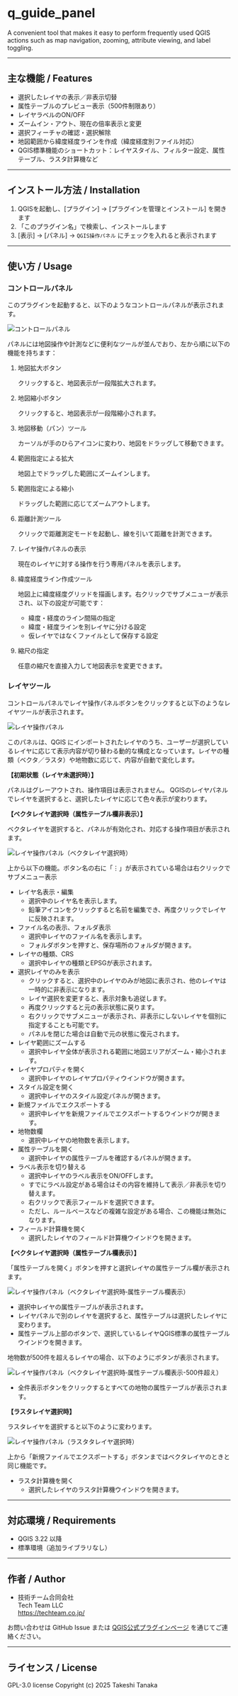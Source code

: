 # q_guide_panel
A convenient tool that makes it easy to perform frequently used QGIS actions such as map navigation, zooming, attribute viewing, and label toggling.


---

## 主な機能 / Features

- 選択したレイヤの表示／非表示切替  
- 属性テーブルのプレビュー表示（500件制限あり）  
- レイヤラベルのON/OFF  
- ズームイン・アウト、現在の倍率表示と変更  
- 選択フィーチャの確認・選択解除  
- 地図範囲から緯度経度ラインを作成（緯度経度別ファイル対応）  
- QGIS標準機能のショートカット：レイヤスタイル、フィルター設定、属性テーブル、ラスタ計算機など

---

## インストール方法 / Installation

1. QGISを起動し、[プラグイン] → [プラグインを管理とインストール] を開きます  
2. 「このプラグイン名」で検索し、インストールします  
3. [表示] → [パネル] → `QGIS操作パネル` にチェックを入れると表示されます

---

## 使い方 / Usage

### コントロールパネル

このプラグインを起動すると、以下のようなコントロールパネルが表示されます。

![コントロールパネル](./docs/images/control_panel.png)

パネルには地図操作や計測などに便利なツールが並んでおり、左から順に以下の機能を持ちます：

1. 地図拡大ボタン
    
    クリックすると、地図表示が一段階拡大されます。
    
2. 地図縮小ボタン
    
    クリックすると、地図表示が一段階縮小されます。
    
3. 地図移動（パン）ツール
    
    カーソルが手のひらアイコンに変わり、地図をドラッグして移動できます。
    
4. 範囲指定による拡大
    
    地図上でドラッグした範囲にズームインします。
    
5. 範囲指定による縮小
    
    ドラッグした範囲に応じてズームアウトします。
    
6. 距離計測ツール
    
    クリックで距離測定モードを起動し、線を引いて距離を計測できます。
    
7. レイヤ操作パネルの表示
    
    現在のレイヤに対する操作を行う専用パネルを表示します。
    
8. 緯度経度ライン作成ツール
    
    地図上に緯度経度グリッドを描画します。右クリックでサブメニューが表示され、以下の設定が可能です：
    
    - 緯度・経度のライン間隔の指定
    - 緯度・経度ラインを別レイヤに分ける設定
    - 仮レイヤではなくファイルとして保存する設定
9. 縮尺の指定
    
    任意の縮尺を直接入力して地図表示を変更できます。
    

### レイヤツール

コントロールパネルでレイヤ操作パネルボタンをクリックすると以下のようなレイヤツールが表示されます。

![レイヤ操作パネル](./docs/images/layer_panel.png)


このパネルは、QGIS にインポートされたレイヤのうち、ユーザーが選択しているレイヤに応じて表示内容が切り替わる動的な構成となっています。レイヤの種類（ベクタ／ラスタ）や地物数に応じて、内容が自動で変化します。

**【初期状態（レイヤ未選択時）】**

パネルはグレーアウトされ、操作項目は表示されません。
QGISのレイヤパネルでレイヤを選択すると、選択したレイヤに応じて色々表示が変わります。

**【ベクタレイヤ選択時（属性テーブル欄非表示）】**

ベクタレイヤを選択すると、パネルが有効化され、対応する操作項目が表示されます。

![レイヤ操作パネル（ベクタレイヤ選択時）](./docs/images/layer_panel_vector.png)

上から以下の機能。ボタン名の右に「⋮」が表示されている場合は右クリックでサブメニュー表示

- レイヤ名表示・編集
    - 選択中のレイヤ名を表示します。
    - 鉛筆アイコンをクリックすると名前を編集でき、再度クリックでレイヤに反映されます。
- ファイル名の表示、フォルダ表示
    - 選択中レイヤのファイル名を表示します。
    - フォルダボタンを押すと、保存場所のフォルダが開きます。
- レイヤの種類、CRS
    - 選択中レイヤの種類とEPSGが表示されます。
- 選択レイヤのみを表示
    - クリックすると、選択中のレイヤのみが地図に表示され、他のレイヤは一時的に非表示になります。
    - レイヤ選択を変更すると、表示対象も追従します。
    - 再度クリックすると元の表示状態に戻ります。
    - 右クリックでサブメニューが表示され、非表示にしないレイヤを個別に指定することも可能です。
    - パネルを閉じた場合は自動で元の状態に復元されます。
- レイヤ範囲にズームする
    - 選択中レイヤ全体が表示される範囲に地図エリアがズーム・縮小されます。
- レイヤプロパティを開く
    - 選択中レイヤのレイヤプロパティウインドウが開きます。
- スタイル設定を開く
    - 選択中レイヤのスタイル設定パネルが開きます。
- 新規ファイルでエクスポートする
    - 選択中レイヤを新規ファイルでエクスポートするウインドウが開きます。
- 地物数欄
    - 選択中レイヤの地物数を表示します。
- 属性テーブルを開く
    - 選択中レイヤの属性テーブルを確認するパネルが開きます。
- ラベル表示を切り替える
    - 選択中レイヤのラベル表示をON/OFFします。
    - すでにラベル設定がある場合はその内容を維持して表示／非表示を切り替えます。
    - 右クリックで表示フィールドを選択できます。
    - ただし、ルールベースなどの複雑な設定がある場合、この機能は無効になります。
- フィールド計算機を開く
    - 選択したレイヤのフィールド計算機ウインドウを開きます。

**【ベクタレイヤ選択時（属性テーブル欄表示）】**

「属性テーブルを開く」ボタンを押すと選択レイヤの属性テーブル欄が表示されます。

![レイヤ操作パネル（ベクタレイヤ選択時‐属性テーブル欄表示）](./docs/images/layer_panel_vector_attrtable.png)

- 選択中レイヤの属性テーブルが表示されます。
- レイヤパネルで別のレイヤを選択すると、属性テーブルは選択したレイヤに変わります。
- 属性テーブル上部のボタンで、選択しているレイヤQGIS標準の属性テーブルウインドウを開きます。

地物数が500件を超えるレイヤの場合、以下のようにボタンが表示されます。

![レイヤ操作パネル（ベクタレイヤ選択時‐属性テーブル欄表示-500件超え）](./docs/images/layer_panel_vector_attrtable_over_500.png)

- 全件表示ボタンをクリックするとすべての地物の属性テーブルが表示されます。

**【ラスタレイヤ選択時】**

ラスタレイヤを選択すると以下のように変わります。

![レイヤ操作パネル（ラスタタレイヤ選択時）](./docs/images/layer_panel_raster.png)

上から「新規ファイルでエクスポートする」ボタンまではベクタレイヤのときと同じ機能です。

- ラスタ計算機を開く
    - 選択したレイヤのラスタ計算機ウインドウを開きます。

---

## 対応環境 / Requirements

- QGIS 3.22 以降
- 標準環境（追加ライブラリなし）

---

## 作者 / Author

- 技術チーム合同会社  
  Tech Team LLC  
  https://techteam.co.jp/

お問い合わせは GitHub Issue または [QGIS公式プラグインページ](https://plugins.qgis.org/) を通じてご連絡ください。

---

## ライセンス / License

GPL-3.0 license
Copyright (c) 2025 Takeshi Tanaka
